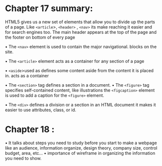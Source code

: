 
# Chapter 17 summary: 

HTML5 gives us a new set of elements that allow you to divide up the parts of a page. Like `<article`>, `<header>` , `<nav>` its make reaching it easier and for search engines too. 
The main header appears at the top of the page and the footer on
bottom of every page 

• The `<nav>` element is used to contain the major navigational.
blocks on the site. 

• The `<article>` element acts as a container for any section of a
page

 • `<aside`>used as defines some content aside from the content it is placed in. acts as a container

• The `<section>` tag defines a section in a document.
• The `<figure>` tag specifies self-contained content, like illustrations 
 the `<figcaption>` element is used to add a caption for the `<figure>` element.

• The `<div>` defines a division or a section in an HTML document it makes it easier to use attributes, class, or id.

# Chapter 18 : 
• It talks about steps you need to study before you start to make a webpage like an audience, information organize, design theory, company size, control budget, area, etc...
• importance of wireframe in organizing the information you need to show. 
